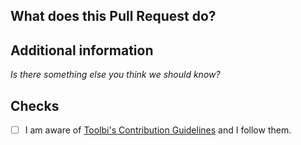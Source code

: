 ## What does this Pull Request do?

<!-- Please explain what your changes do here. -->

## Additional information

_Is there something else you think we should know?_

## Checks

- [ ] I am aware of [Toolbi's Contribution Guidelines](https://github.com/toolbisoftware/contributing/blob/main/CONTRIBUTING.md) and I follow them.
